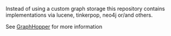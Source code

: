 Instead of using a custom graph storage this repository
contains implementations via lucene, tinkerpop, neo4j or/and others.

See [GraphHopper](https://github.com/graphhopper/graphhopper) for more information